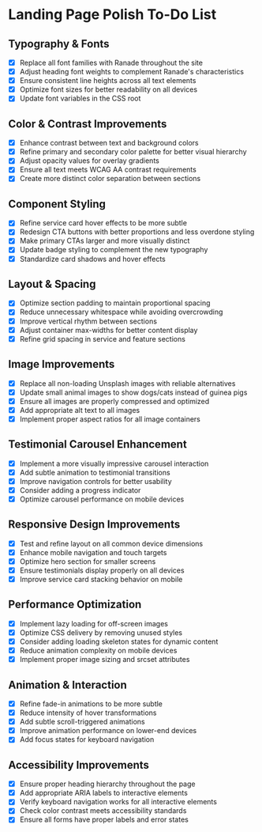 # Landing Page Polish To-Do List

## Typography & Fonts
- [x] Replace all font families with Ranade throughout the site
- [x] Adjust heading font weights to complement Ranade's characteristics
- [x] Ensure consistent line heights across all text elements
- [x] Optimize font sizes for better readability on all devices
- [x] Update font variables in the CSS root

## Color & Contrast Improvements
- [x] Enhance contrast between text and background colors
- [x] Refine primary and secondary color palette for better visual hierarchy
- [x] Adjust opacity values for overlay gradients
- [x] Ensure all text meets WCAG AA contrast requirements
- [x] Create more distinct color separation between sections

## Component Styling
- [x] Refine service card hover effects to be more subtle
- [x] Redesign CTA buttons with better proportions and less overdone styling
- [x] Make primary CTAs larger and more visually distinct
- [x] Update badge styling to complement the new typography
- [x] Standardize card shadows and hover effects

## Layout & Spacing
- [x] Optimize section padding to maintain proportional spacing
- [x] Reduce unnecessary whitespace while avoiding overcrowding
- [x] Improve vertical rhythm between sections
- [x] Adjust container max-widths for better content display
- [x] Refine grid spacing in service and feature sections

## Image Improvements
- [x] Replace all non-loading Unsplash images with reliable alternatives
- [x] Update small animal images to show dogs/cats instead of guinea pigs
- [x] Ensure all images are properly compressed and optimized
- [x] Add appropriate alt text to all images
- [x] Implement proper aspect ratios for all image containers

## Testimonial Carousel Enhancement
- [x] Implement a more visually impressive carousel interaction
- [x] Add subtle animation to testimonial transitions
- [x] Improve navigation controls for better usability
- [x] Consider adding a progress indicator
- [x] Optimize carousel performance on mobile devices

## Responsive Design Improvements
- [x] Test and refine layout on all common device dimensions
- [x] Enhance mobile navigation and touch targets
- [x] Optimize hero section for smaller screens
- [x] Ensure testimonials display properly on all devices
- [x] Improve service card stacking behavior on mobile

## Performance Optimization
- [x] Implement lazy loading for off-screen images
- [x] Optimize CSS delivery by removing unused styles
- [x] Consider adding loading skeleton states for dynamic content
- [x] Reduce animation complexity on mobile devices
- [x] Implement proper image sizing and srcset attributes

## Animation & Interaction
- [x] Refine fade-in animations to be more subtle
- [x] Reduce intensity of hover transformations
- [x] Add subtle scroll-triggered animations
- [x] Improve animation performance on lower-end devices
- [x] Add focus states for keyboard navigation

## Accessibility Improvements
- [x] Ensure proper heading hierarchy throughout the page
- [x] Add appropriate ARIA labels to interactive elements
- [x] Verify keyboard navigation works for all interactive elements
- [x] Check color contrast meets accessibility standards
- [x] Ensure all forms have proper labels and error states 
